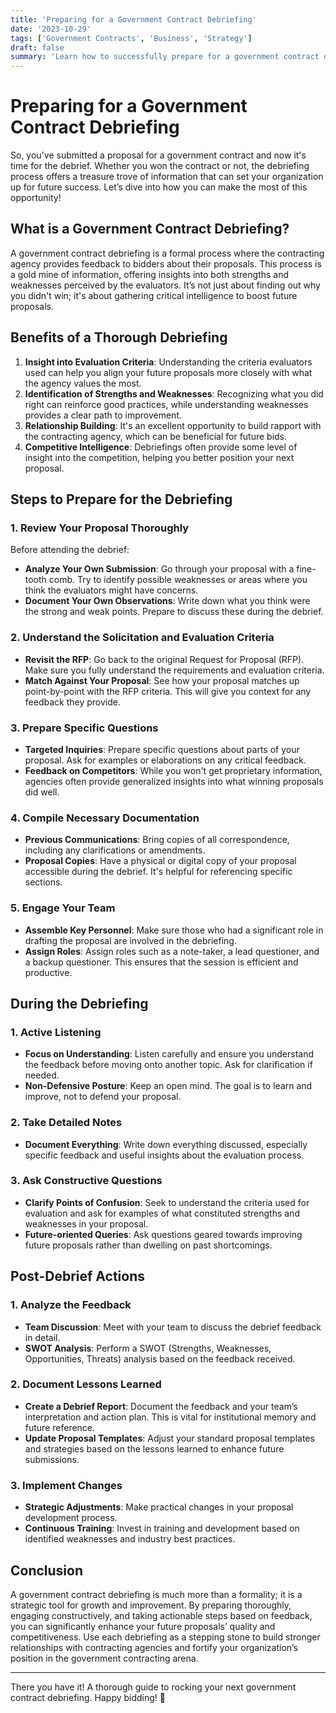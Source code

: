 ```yaml
---
title: 'Preparing for a Government Contract Debriefing'
date: '2023-10-29'
tags: ['Government Contracts', 'Business', 'Strategy']
draft: false
summary: 'Learn how to successfully prepare for a government contract debriefing with these essential tips and strategies to gain valuable insights and improve future proposals.'
---
```


# Preparing for a Government Contract Debriefing

So, you've submitted a proposal for a government contract and now it's time for the debrief. Whether you won the contract or not, the debriefing process offers a treasure trove of information that can set your organization up for future success. Let’s dive into how you can make the most of this opportunity!

## What is a Government Contract Debriefing?

A government contract debriefing is a formal process where the contracting agency provides feedback to bidders about their proposals. This process is a gold mine of information, offering insights into both strengths and weaknesses perceived by the evaluators. It’s not just about finding out why you didn't win; it's about gathering critical intelligence to boost future proposals.

## Benefits of a Thorough Debriefing

1. **Insight into Evaluation Criteria**: Understanding the criteria evaluators used can help you align your future proposals more closely with what the agency values the most.
2. **Identification of Strengths and Weaknesses**: Recognizing what you did right can reinforce good practices, while understanding weaknesses provides a clear path to improvement.
3. **Relationship Building**: It's an excellent opportunity to build rapport with the contracting agency, which can be beneficial for future bids.
4. **Competitive Intelligence**: Debriefings often provide some level of insight into the competition, helping you better position your next proposal.

## Steps to Prepare for the Debriefing

### 1. **Review Your Proposal Thoroughly**

Before attending the debrief:

- **Analyze Your Own Submission**: Go through your proposal with a fine-tooth comb. Try to identify possible weaknesses or areas where you think the evaluators might have concerns.
- **Document Your Own Observations**: Write down what you think were the strong and weak points. Prepare to discuss these during the debrief.

### 2. **Understand the Solicitation and Evaluation Criteria**

- **Revisit the RFP**: Go back to the original Request for Proposal (RFP). Make sure you fully understand the requirements and evaluation criteria.
- **Match Against Your Proposal**: See how your proposal matches up point-by-point with the RFP criteria. This will give you context for any feedback they provide.

### 3. **Prepare Specific Questions**

- **Targeted Inquiries**: Prepare specific questions about parts of your proposal. Ask for examples or elaborations on any critical feedback.
- **Feedback on Competitors**: While you won't get proprietary information, agencies often provide generalized insights into what winning proposals did well.

### 4. **Compile Necessary Documentation**

- **Previous Communications**: Bring copies of all correspondence, including any clarifications or amendments.
- **Proposal Copies**: Have a physical or digital copy of your proposal accessible during the debrief. It's helpful for referencing specific sections.

### 5. **Engage Your Team**

- **Assemble Key Personnel**: Make sure those who had a significant role in drafting the proposal are involved in the debriefing.
- **Assign Roles**: Assign roles such as a note-taker, a lead questioner, and a backup questioner. This ensures that the session is efficient and productive.

## During the Debriefing

### 1. **Active Listening**

- **Focus on Understanding**: Listen carefully and ensure you understand the feedback before moving onto another topic. Ask for clarification if needed.
- **Non-Defensive Posture**: Keep an open mind. The goal is to learn and improve, not to defend your proposal.

### 2. **Take Detailed Notes**

- **Document Everything**: Write down everything discussed, especially specific feedback and useful insights about the evaluation process.

### 3. **Ask Constructive Questions**

- **Clarify Points of Confusion**: Seek to understand the criteria used for evaluation and ask for examples of what constituted strengths and weaknesses in your proposal.
- **Future-oriented Queries**: Ask questions geared towards improving future proposals rather than dwelling on past shortcomings.

## Post-Debrief Actions

### 1. **Analyze the Feedback**

- **Team Discussion**: Meet with your team to discuss the debrief feedback in detail.
- **SWOT Analysis**: Perform a SWOT (Strengths, Weaknesses, Opportunities, Threats) analysis based on the feedback received.

### 2. **Document Lessons Learned**

- **Create a Debrief Report**: Document the feedback and your team’s interpretation and action plan. This is vital for institutional memory and future reference.
- **Update Proposal Templates**: Adjust your standard proposal templates and strategies based on the lessons learned to enhance future submissions.

### 3. **Implement Changes**

- **Strategic Adjustments**: Make practical changes in your proposal development process.
- **Continuous Training**: Invest in training and development based on identified weaknesses and industry best practices.

## Conclusion

A government contract debriefing is much more than a formality; it is a strategic tool for growth and improvement. By preparing thoroughly, engaging constructively, and taking actionable steps based on feedback, you can significantly enhance your future proposals’ quality and competitiveness. Use each debriefing as a stepping stone to build stronger relationships with contracting agencies and fortify your organization’s position in the government contracting arena.

---

There you have it! A thorough guide to rocking your next government contract debriefing. Happy bidding! 🚀
